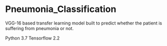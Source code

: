 # Pneumonia_Classification

VGG-16 based transfer learning model built to predict whether the patient is suffering from pneumonia or not. 

Python 3.7
Tensorflow 2.2
